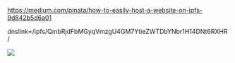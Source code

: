 https://medium.com/pinata/how-to-easily-host-a-website-on-ipfs-9d842b5d6a01

dnslink=/ipfs/QmbRjdFbMGyqVmzgU4GM7YtieZWTDbYNbr1H14DNt6RXHR/

![](https://imgur.com/O0o8MOU.png)

